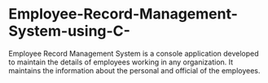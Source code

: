 # Employee-Record-Management-System-using-C-
Employee Record Management System is a console application developed to maintain the details of employees working in any organization. It maintains the information about the personal and official of the employees.

